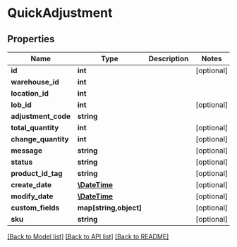 # QuickAdjustment

## Properties
Name | Type | Description | Notes
------------ | ------------- | ------------- | -------------
**id** | **int** |  | [optional] 
**warehouse_id** | **int** |  | 
**location_id** | **int** |  | 
**lob_id** | **int** |  | [optional] 
**adjustment_code** | **string** |  | 
**total_quantity** | **int** |  | [optional] 
**change_quantity** | **int** |  | [optional] 
**message** | **string** |  | [optional] 
**status** | **string** |  | [optional] 
**product_id_tag** | **string** |  | [optional] 
**create_date** | [**\DateTime**](\DateTime.md) |  | [optional] 
**modify_date** | [**\DateTime**](\DateTime.md) |  | [optional] 
**custom_fields** | **map[string,object]** |  | [optional] 
**sku** | **string** |  | [optional] 

[[Back to Model list]](../README.md#documentation-for-models) [[Back to API list]](../README.md#documentation-for-api-endpoints) [[Back to README]](../README.md)


